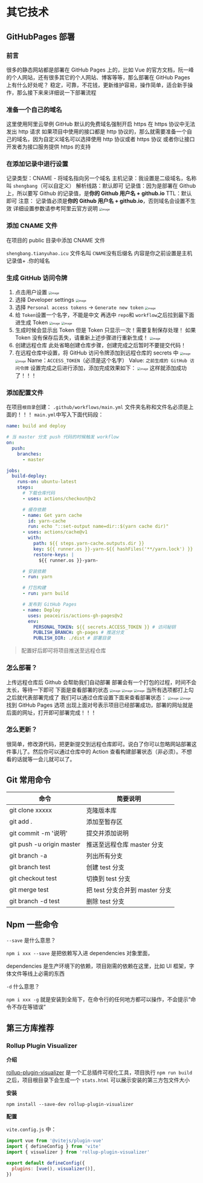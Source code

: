 # 其它技术

## GitHubPages 部署

### 前言

很多的静态网站都是部署在 GitHub Pages 上的，比如 Vue 的官方文档，阮一峰的个人网站，还有很多其它的个人网站、博客等等，那么部署在 GitHub Pages 上有什么好处呢？
稳定，可靠，不花钱，更新维护容易，操作简单，适合新手操作，那么接下来来详细说一下部署流程

### 准备一个自己的域名

这里使用阿里云举例
GitHub 默认的免费域名强制开启 https
在 https 协议中无法发出 http 请求
如果项目中使用的接口都是 http 协议的，那么就需要准备一个自己的域名，因为自定义域名可以选择使用 http 协议或者 https 协议
或者你让接口开发者为接口服务提供 https 的支持

### 在添加记录中进行设置

记录类型：CNAME - 将域名指向另一个域名
主机记录：我设置是二级域名，名称叫 `shengbang`（可以自定义）
解析线路：默认即可
记录值：因为是部署在 Github 上，所以要写 Github 的记录值，是**你的 Github 用户名 + github.io**
TTL：默认即可
注意：
记录值必须是**你的 Github 用户名 + github.io**，否则域名会设置不生效
详细设置参数请参考阿里云官方说明
<img src="https://www.hualigs.cn/image/60f68ac87cea3.jpg" alt="image" style="zoom:50%;" />

### 添加 CNAME 文件

在项目的 public 目录中添加 CNAME 文件

`shengbang.tianyuhao.icu` 文件名叫 `CNAME`没有后缀名
内容是你之前设置是主机记录值+ .你的域名

### 生成 GitHub 访问令牌

1. 点击用户设置
   <img src="https://www.hualigs.cn/image/60f68ac8ae7d8.jpg" alt="image" style="zoom:50%;" />
2. 选择 Developer settings
   <img src="https://www.hualigs.cn/image/60f68ac8ac890.jpg" alt="image" style="zoom:50%;" />
3. 选择 `Personal access tokens` → `Generate new token`
   <img src="https://www.hualigs.cn/image/60f68ac89e626.jpg" alt="image" style="zoom:50%;" />
4. 给 `Token`设置一个名字，不能是中文
   再选中 `repo`和 `workflow`之后拉到最下面进生成 Token
   <img src="https://www.hualigs.cn/image/60f68ac8a7de9.jpg" alt="image" style="zoom:50%;" />
   <img src="https://www.hualigs.cn/image/60f68ac89a2b1.jpg" alt="image" style="zoom:50%;" />
5. 生成时候会显示出 Token 但是 Token 只显示一次！需要复制保存处理！
   如果 Token 没有保存后丢失，请重新上述步骤进行重新生成！
   <img src="https://www.hualigs.cn/image/60f68ac8a8b85.jpg" alt="image" style="zoom:50%;" />
6. 创建远程仓库
   此处省略创建仓库步骤，创建完成之后暂时不要提交代码！
7. 在远程仓库中设置，将 GitHub 访问令牌添加到远程仓库的 secrets 中
   <img src="https://www.hualigs.cn/image/60f68ac8acc30.jpg" alt="image" style="zoom:50%;" />
   <img src="https://www.hualigs.cn/image/60f68ac887d34.jpg" alt="image" style="zoom:50%;" />
   Name：`ACCESS_TOKEN`（必须是这个名字）
   Value: `之前生成的 GitHub 访问令牌`
   设置完成之后进行添加，添加完成效果如下：
   <img src="https://www.hualigs.cn/image/60f68ac8a2ef7.jpg" alt="image" style="zoom:50%;" />
   这样就添加成功了！！！

### 添加配置文件

在项目`根目录`创建：
`.github/workflows/main.yml`
文件夹名称和文件名必须是上面的！！！
`main.yml`中写入下面代码段：

```yml
name: build and deploy

# 当 master 分支 push 代码的时候触发 workflow
on:
  push:
    branches:
      - master

jobs:
  build-deploy:
    runs-on: ubuntu-latest
    steps:
      # 下载仓库代码
      - uses: actions/checkout@v2

      # 缓存依赖
      - name: Get yarn cache
        id: yarn-cache
        run: echo "::set-output name=dir::$(yarn cache dir)"
      - uses: actions/cache@v1
        with:
          path: ${{ steps.yarn-cache.outputs.dir }}
          key: ${{ runner.os }}-yarn-${{ hashFiles('**/yarn.lock') }}
          restore-keys: |
            ${{ runner.os }}-yarn-

      # 安装依赖
      - run: yarn

      # 打包构建
      - run: yarn build

      # 发布到 GitHub Pages
      - name: Deploy
        uses: peaceiris/actions-gh-pages@v2
        env:
          PERSONAL_TOKEN: ${{ secrets.ACCESS_TOKEN }} # 访问秘钥
          PUBLISH_BRANCH: gh-pages # 推送分支
          PUBLISH_DIR: ./dist # 部署目录
```

> 配置好后即可将项目推送至远程仓库

### 怎么部署？

上传远程仓库后 Github 会帮助我们自动部署
部署会有一个打包的过程，时间不会太长，等待一下即可
下面是查看部署的状态
<img src="https://www.hualigs.cn/image/60f68ac8b4794.jpg" alt="image" style="zoom:50%;" />
<img src="https://www.hualigs.cn/image/60f68ac8a3db0.jpg" alt="image" style="zoom:50%;" />
<img src="https://www.hualigs.cn/image/60f68ac8b0eb3.jpg" alt="image" style="zoom:50%;" />
当所有选项都打上勾之后就代表部署完成了
我们可以通过仓库设置下面来查看部署状态：
<img src="https://www.hualigs.cn/image/60f68ac8b354c.jpg" alt="image" style="zoom:50%;" />
<img src="https://www.hualigs.cn/image/60f68ac8b0faa.jpg" alt="image" style="zoom:50%;" />
找到 GitHub Pages 选项 出现上面对号表示项目已经部署成功，部署的网址就是后面的网址，打开即可部署完成！！！

### 怎么更新？

很简单，修改源代码，把更新提交到远程仓库即可。说白了你可以忽略网站部署这件事儿了。然后你可以通过仓库中的 Action 查看构建部署状态（非必须）。不想看的话就等一会儿就可以了。

## Git 常用命令

| 命令                      | 简要说明                       |
| ------------------------- | ------------------------------ |
| git clone xxxxx           | 克隆版本库                     |
| git add .                 | 添加至暂存区                   |
| git commit -m '说明'      | 提交并添加说明                 |
| git push -u origin master | 推送至远程仓库 master 分支     |
| git branch -a             | 列出所有分支                   |
| git branch test           | 创建 test 分支                 |
| git checkout test         | 切换到 test 分支               |
| git merge test            | 把 test 分支合并到 master 分支 |
| git branch -d test        | 删除 test 分支                 |

## Npm 一些命令

`--save` 是什么意思？

`npm i xxx --save` 是把依赖写入进 dependencies 对象里面，

dependencies 是生产环境下的依赖，项目刚需的依赖在这里，比如 UI 框架，字体文件等线上必需的东西

`-d` 什么意思？

`npm i xxx -g` 就是安装到全局下，在命令行的任何地方都可以操作，不会提示“命令不存在等错误”



## 第三方库推荐

### Rollup Plugin Visualizer

**介绍**

[rollup-plugin-visualizer](https://github.com/btd/rollup-plugin-visualizer) 是一个汇总插件可视化工具，项目执行 `npm run build` 之后，项目根目录下会生成一个 `stats.html` 可以展示安装的第三方包文件大小

**安装**

```shell
npm install --save-dev rollup-plugin-visualizer
```

**配置**

`vite.config.js` 中：

```js
import vue from '@vitejs/plugin-vue'
import { defineConfig } from 'vite'
import { visualizer } from 'rollup-plugin-visualizer'

export default defineConfig({
  plugins: [vue(), visualizer()],
})
```

